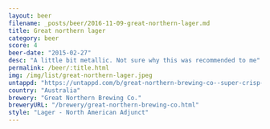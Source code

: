 ```yaml
---
layout: beer
filename: _posts/beer/2016-11-09-great-northern-lager.md
title: Great northern lager
category: beer
score: 4
beer-date: "2015-02-27"
desc: "A little bit metallic. Not sure why this was recommended to me"
permalink: /beer/:title.html
img: /img/list/great-northern-lager.jpeg
untappd: "https://untappd.com/b/great-northern-brewing-co--super-crisp-lager/230949"
country: "Australia"
brewery: "Great Northern Brewing Co."
breweryURL: "/brewery/great-northern-brewing-co.html"
style: "Lager - North American Adjunct"
---
```

